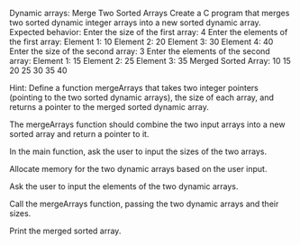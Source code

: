 Dynamic arrays: Merge Two Sorted Arrays
Create a C program that merges two sorted dynamic integer arrays into a new sorted dynamic array.
Expected behavior:
Enter the size of the first array: 4
Enter the elements of the first array:
Element 1: 10
Element 2: 20
Element 3: 30
Element 4: 40
Enter the size of the second array: 3
Enter the elements of the second array:
Element 1: 15
Element 2: 25
Element 3: 35
Merged Sorted Array: 10 15 20 25 30 35 40


Hint: 
Define a function mergeArrays that takes two integer pointers (pointing to the two sorted dynamic arrays), the size of each array, and returns a pointer to the merged sorted dynamic array.

The mergeArrays function should combine the two input arrays into a new sorted array and return a pointer to it.

In the main function, ask the user to input the sizes of the two arrays.

Allocate memory for the two dynamic arrays based on the user input.

Ask the user to input the elements of the two dynamic arrays.

Call the mergeArrays function, passing the two dynamic arrays and their sizes.

Print the merged sorted array.
